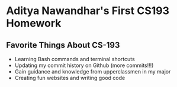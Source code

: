 # Aditya Nawandhar's First CS193 Homework

## Favorite Things About CS-193
- Learning Bash commands and terminal shortcuts
- Updating my commit history on Github (more commits!!!)
- Gain guidance and knowledge from upperclassmen in my major
- Creating fun websites and writing good code